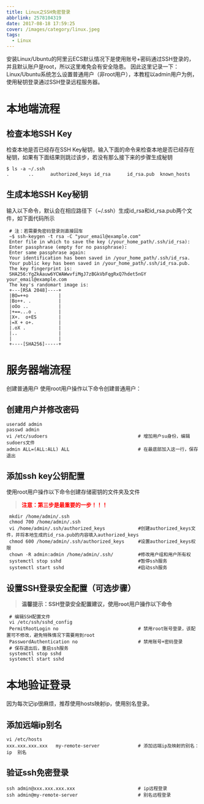 ```yaml
---
title: Linux之SSH免密登录
abbrlink: 2578104319
date: 2017-08-18 17:59:25
cover: /images/category/linux.jpeg
tags: 
  - Linux
---
```




安装Linux/Ubuntu的阿里云ECS默认情况下是使用账号+密码通过SSH登录的，并且默认账户是root，所以这里难免会有安全隐患。
因此这里记录一下：Linux/Ubuntu系统怎么设置普通用户（非root用户），本教程以admin用户为例，使用秘钥登录通过SSH登录远程服务器。

# 本地端流程
## 检查本地SSH Key
检查本地是否已经存在SSH Key秘钥，输入下面的命令来检查本地是否已经存在秘钥，如果有下面结果则跳过该步，若没有那么接下来的步骤生成秘钥

    $ ls -a ~/.ssh
    .		..		authorized_keys	id_rsa		id_rsa.pub	known_hosts

## 生成本地SSH Key秘钥
输入以下命令，默认会在相应路径下（~/.ssh）生成id_rsa和id_rsa.pub两个文件，如下面代码所示

     # 注：若需要免密码登录则直接回车
     ~$ ssh-keygen -t rsa -C "your_email@example.com"   
     Enter file in which to save the key (/your_home_path/.ssh/id_rsa): 
     Enter passphrase (empty for no passphrase): 
     Enter same passphrase again: 
     Your identification has been saved in /your_home_path/.ssh/id_rsa.
     Your public key has been saved in /your_home_path/.ssh/id_rsa.pub.
     The key fingerprint is:
     SHA256:YgZkAauw6YCWAWwvfiMgJ7zBGkVbFqgRxQ7hdet5nGY your_email@example.com
     The key's randomart image is:
     +---[RSA 2048]----+
     |BO=++o           |
     |Bo++. .          |
     |oOo ..           |
     |+==...o .        |
     |X+.  o+ES        |
     |=X + o+.         |
     |.oX .            |
     |..               |
     |                 |
     +----[SHA256]-----+

# 服务器端流程
创建普通用户
使用root用户操作以下命令创建普通用户：
## 创建用户并修改密码

    useradd admin
    passwd admin
    vi /etc/sudoers                                 # 增加用户su身份，编辑sudoers文件
    admin ALL=(ALL:ALL) ALL                         # 在最底部加入这一行，保存退出

## 添加ssh key公钥配置
使用root用户操作以下命令创建存储密钥的文件夹及文件
> <font color=red>**注意：第三步是最重要的一步！！！**</font>

     mkdir /home/admin/.ssh
     chmod 700 /home/admin/.ssh                       
     vi /home/admin/.ssh/authorized_keys            #创建authorized_keys文件，并将本地生成的id_rsa.pub的内容填入authorized_keys
     chmod 600 /home/admin/.ssh/authorized_keys     #设置authorized_keys权限
     chown -R admin:admin /home/admin/.ssh/         #修改用户组和用户所有权
     systemctl stop sshd                            #暂停ssh服务
     systemctl start sshd                           #启动ssh服务

## 设置SSH登录安全配置（可选步骤）
> **温馨提示：SSH登录安全配置建议，使用root用户操作以下命令**

     # 编辑SSH配置文件 
     vi /etc/ssh/sshd_config
     PermitRootLogin no                             # 禁用root账号登录，该配置可不修改，避免特殊情况下需要用到root
     PasswordAuthentication no                      # 禁用账号+密码登录
     # 保存退出后，重启ssh服务
     systemctl stop sshd
     systemctl start sshd

# 本地验证登录
因为每次记ip很麻烦，推荐使用hosts映射ip，使用别名登录。
## 添加远端ip别名

    vi /etc/hosts
    xxx.xxx.xxx.xxx   my-remote-server              # 添加远端ip及映射的别名：ip  别名

## 验证ssh免密登录

    ssh admin@xxx.xxx.xxx.xxx                       # ip远程登录
    ssh admin@my-remote-server                      # 别名远程登录

   


